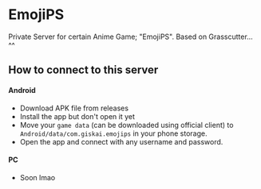 # EmojiPS
Private Server for certain Anime Game; "EmojiPS". Based on Grasscutter... ^^
## How to connect to this server
#### Android
+ Download APK file from releases
+ Install the app but don't open it yet
+ Move your `game data` (can be downloaded using official client) to `Android/data/com.giskai.emojips` in your phone storage.
+ Open the app and connect with any username and password.
#### PC
+ Soon lmao
